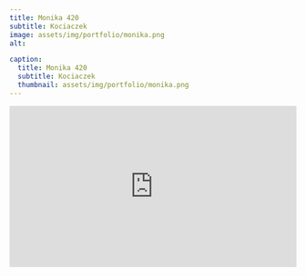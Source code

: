 ```yaml
---
title: Monika 420
subtitle: Kociaczek
image: assets/img/portfolio/monika.png
alt: 

caption:
  title: Monika 420
  subtitle: Kociaczek
  thumbnail: assets/img/portfolio/monika.png
---
```


<div style="padding-bottom: 56.25%; max-width: 100%; position: relative;"><iframe src="https://www.youtube.com/watch?v=7XuwjUGNAd4" width="800" height="450" style="position: absolute; top: 0px; left: 0px; width: 100%; height: 100%;" frameborder="0"></iframe></div>